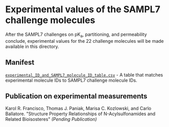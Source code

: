 # Experimental values of the SAMPL7 challenge molecules

After the SAMPL7 challenges on pK<sub>a</sub>, partitioning, and permeability conclude, experimental values for the 22 challenge molecules will be made available in this directory.


## Manifest

[`experimental_ID_and_SAMPL7_molecule_ID_table.csv`](experimental_ID_and_SAMPL7_molecule_ID_table.csv) - A table that matches experimental molecule IDs to SAMPL7 challenge molecule IDs.

## Publication on experimental measurements
Karol R. Francisco, Thomas J. Paniak, Marisa C. Kozlowski, and Carlo Ballatore. "Structure Property Relationships of N-Acylsulfonamides and Related Bioisosteres" *(Pending Publication)*
